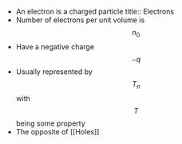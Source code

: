 - An electron is a charged particle
  title:: Electrons
- Number of electrons per unit volume is $$n_0$$
- Have a negative charge $$-q$$
- Usually represented by $$T_n$$ with $$T$$ being some property
- The opposite of [[Holes]]